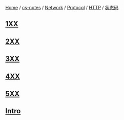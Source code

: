 [Home](https://mengxianbin.github.io) /
[cs-notes](https://mengxianbin.github.io/cs-notes/site) /
[Network](https://mengxianbin.github.io/cs-notes/site/Network) /
[Protocol](https://mengxianbin.github.io/cs-notes/site/Network/Protocol) /
[HTTP](https://mengxianbin.github.io/cs-notes/site/Network/Protocol/HTTP) /
[状态码](https://mengxianbin.github.io/cs-notes/site/Network/Protocol/HTTP/%E7%8A%B6%E6%80%81%E7%A0%81)

## [1XX](https://mengxianbin.github.io/cs-notes/site/Network/Protocol/HTTP/%E7%8A%B6%E6%80%81%E7%A0%81/1XX)

## [2XX](https://mengxianbin.github.io/cs-notes/site/Network/Protocol/HTTP/%E7%8A%B6%E6%80%81%E7%A0%81/2XX)

## [3XX](https://mengxianbin.github.io/cs-notes/site/Network/Protocol/HTTP/%E7%8A%B6%E6%80%81%E7%A0%81/3XX)

## [4XX](https://mengxianbin.github.io/cs-notes/site/Network/Protocol/HTTP/%E7%8A%B6%E6%80%81%E7%A0%81/4XX)

## [5XX](https://mengxianbin.github.io/cs-notes/site/Network/Protocol/HTTP/%E7%8A%B6%E6%80%81%E7%A0%81/5XX)

## [Intro](https://mengxianbin.github.io/cs-notes/site/Network/Protocol/HTTP/%E7%8A%B6%E6%80%81%E7%A0%81/Intro)
